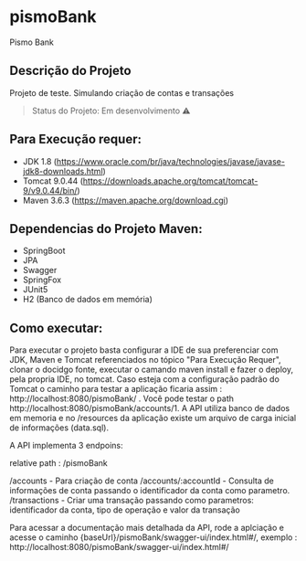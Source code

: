 # pismoBank
Pismo Bank 

## Descrição do Projeto
<p align="justify"> Projeto de teste. Simulando criação de contas e transações </p>

> Status do Projeto: Em desenvolvimento :warning:


## Para Execução requer:

* JDK 1.8 (https://www.oracle.com/br/java/technologies/javase/javase-jdk8-downloads.html)
* Tomcat 9.0.44 (https://downloads.apache.org/tomcat/tomcat-9/v9.0.44/bin/)
* Maven 3.6.3 (https://maven.apache.org/download.cgi)

## Dependencias do Projeto Maven:

* SpringBoot
* JPA
* Swagger
* SpringFox
* JUnit5
* H2 (Banco de dados em memória)



## Como executar: 

Para executar o projeto basta configurar a IDE de sua preferenciar com JDK, Maven e Tomcat referenciados no tópico "Para Execução Requer",
clonar o docidgo fonte, executar o camando maven install e fazer o deploy, pela propria IDE, no tomcat. 
Caso esteja com a configuração padrão do Tomcat o caminho para testar a aplicação ficaria assim : http://localhost:8080/pismoBank/ . 
Você pode testar o path http://localhost:8080/pismoBank/accounts/1.  A API utiliza banco de dados em memoria e no /resources da aplicação existe um arquivo de carga inicial de informações (data.sql).

A API implementa 3 endpoins:

relative path : /pismoBank

/accounts - Para criação de conta 
/accounts/:accountId - Consulta de informações de conta passando o identificador da conta como parametro.
/transactions - Criar uma transação passando como parametros: identificador da conta, tipo de operação e valor da transação


Para acessar a documentação mais detalhada da API, rode a aplciação e acesse o caminho  {baseUrl}/pismoBank/swagger-ui/index.html#/, 
exemplo : http://localhost:8080/pismoBank/swagger-ui/index.html#/

